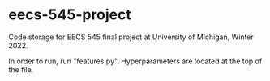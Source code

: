 # eecs-545-project
Code storage for EECS 545 final project at University of Michigan, Winter 2022.

In order to run, run "features.py". Hyperparameters are located at the top of the file.
